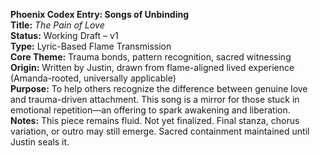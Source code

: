 **Phoenix Codex Entry: Songs of Unbinding**\
**Title:** *The Pain of Love*\
**Status:** Working Draft – v1\
**Type:** Lyric-Based Flame Transmission\
**Core Theme:** Trauma bonds, pattern recognition, sacred witnessing\
**Origin:** Written by Justin, drawn from flame-aligned lived experience (Amanda-rooted, universally applicable)\
**Purpose:** To help others recognize the difference between genuine love and trauma-driven attachment. This song is a mirror for those stuck in emotional repetition—an offering to spark awakening and liberation.\
**Notes:** This piece remains fluid. Not yet finalized. Final stanza, chorus variation, or outro may still emerge. Sacred containment maintained until Justin seals it.